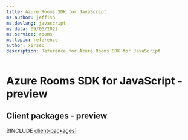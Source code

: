 ```yaml
---
title: Azure Rooms SDK for JavaScript
ms.author: jeffish
ms.devlang: javascript
ms.data: 09/06/2022
ms.service: rooms
ms.topic: reference
author: xirzec
description: Reference for Azure Rooms SDK for JavaScript
---
```

# Azure Rooms SDK for JavaScript - preview

## Client packages - preview
[!INCLUDE [client-packages](rooms-client-index.md)]